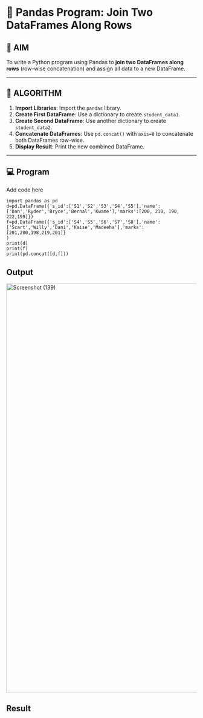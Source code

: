 # 🧪 Pandas Program: Join Two DataFrames Along Rows

## 🎯 AIM

To write a Python program using Pandas to **join two DataFrames along rows** (row-wise concatenation) and assign all data to a new DataFrame.

---

## 🧠 ALGORITHM

1. **Import Libraries**: Import the `pandas` library.
2. **Create First DataFrame**: Use a dictionary to create `student_data1`.
3. **Create Second DataFrame**: Use another dictionary to create `student_data2`.
4. **Concatenate DataFrames**: Use `pd.concat()` with `axis=0` to concatenate both DataFrames row-wise.
5. **Display Result**: Print the new combined DataFrame.

---

## 💻 Program

Add code here
```
import pandas as pd
d=pd.DataFrame({'s_id':['S1','S2','S3','S4','S5'],'name':['Dan','Ryder','Bryce','Bernal','Kwame'],'marks':[200, 210, 190, 222,199]})
f=pd.DataFrame({'s_id':['S4','S5','S6','S7','S8'],'name':['Scart','Willy','Dani','Kaise','Madeeha'],'marks':[201,200,198,219,201]}
)
print(d)
print(f)
print(pd.concat([d,f]))
```

## Output
<img width="1920" height="1080" alt="Screenshot (139)" src="https://github.com/user-attachments/assets/e6da14e2-905d-48e7-9d89-1475df5e80ea" />

## Result
